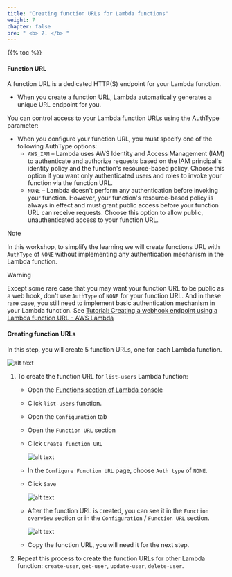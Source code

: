 ```yaml
---
title: "Creating function URLs for Lambda functions"
weight: 7
chapter: false
pre: " <b> 7. </b> "
---
```


{{% toc %}}

#### Function URL

A function URL is a dedicated HTTP(S) endpoint for your Lambda function.

- When you create a function URL, Lambda automatically generates a unique URL endpoint for you.

You can control access to your Lambda function URLs using the AuthType parameter:

- When you configure your function URL, you must specify one of the following AuthType options:
  - `AWS_IAM` – Lambda uses AWS Identity and Access Management (IAM) to authenticate and authorize requests based on the IAM principal's identity policy and the function's resource-based policy. Choose this option if you want only authenticated users and roles to invoke your function via the function URL.
  - `NONE` – Lambda doesn't perform any authentication before invoking your function. However, your function's resource-based policy is always in effect and must grant public access before your function URL can receive requests. Choose this option to allow public, unauthenticated access to your function URL.

> [!NOTE]
> In this workshop, to simplify the learning we will create functions URL with `AuthType` of `NONE` without implementing any authentication mechanism in the Lambda function.

> [!WARNING]
> Except some rare case that you may want your function URL to be public as a web hook, don't use `AuthType` of `NONE` for your function URL. And in these rare case, you still need to implement basic authentication mechanism in your Lambda function. See [Tutorial: Creating a webhook endpoint using a Lambda function URL - AWS Lambda](https://docs.aws.amazon.com/lambda/latest/dg/urls-webhook-tutorial.html)

#### Creating function URLs

In this step, you will create 5 function URLs, one for each Lambda function.

![alt text](/images/diagrams/workshop-1-function-urls-high-level.drawio.svg)

1. To create the function URL for `list-users` Lambda function:

   - Open the [Functions section of Lambda console](https://console.aws.amazon.com/lambda/home?#/functions)

   - Click `list-users` function.

   - Open the `Configuration` tab
   - Open the `Function URL` section
   - Click `Create function URL`

     ![alt text](/images/workshop-1/lambda-function-url--create.jpg)

   - In the `Configure Function URL` page, choose `Auth type` of `NONE`.

   - Click `Save`

     ![alt text](/images/workshop-1/lambda-function-url--configure.jpg)

   - After the function URL is created, you can see it in the `Function overview` section or in the `Configuration` / `Function URL` section.

     ![alt text](/images/workshop-1/lambda-function-url--location.jpg)

   - Copy the function URL, you will need it for the next step.

1. Repeat this process to create the function URLs for other Lambda function: `create-user`, `get-user`, `update-user`, `delete-user`.
